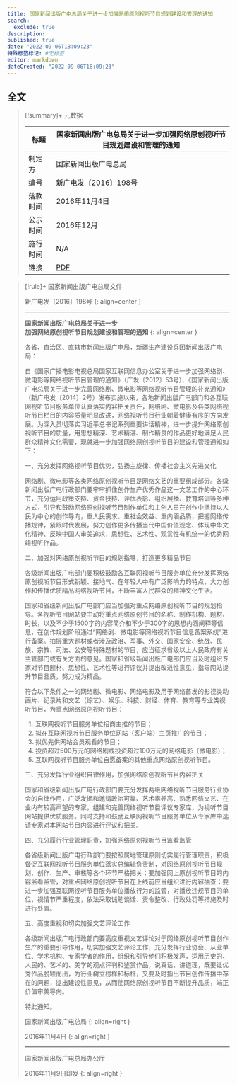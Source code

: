 ```yaml
---
title: 国家新闻出版广电总局关于进一步加强网络原创视听节目规划建设和管理的通知
search:
  exclude: true
description:
published: true
date: "2022-09-06T18:09:23"
特殊标签标记: #无标签
editor: markdown
dateCreated: "2022-09-06T18:09:23"
---
```


## 全文

> [!summary]+ 元数据
>
> <div markdown=1 class="infobox">
>
> | 标题     | 国家新闻出版广电总局关于进一步加强网络原创视听节目规划建设和管理的通知 |
> | -------- | ---------------------------------------------------------------------- |
> | 制定方   | 国家新闻出版广电总局                                                   |
> | 编号     | 新广电发〔2016〕198号                                                  |
> | 落款时间 | 2016年11月4日                                                          |
> | 公示时间 | 2016年12月                                                             |
> | 施行时间 | N/A                                                                    |
> | 链接     | [PDF][]                                                                |
>
> </div>

[PDF]: https://web.archive.org/web/20220906101211/http://swhhlyj.zaozhuang.gov.cn/xwzx/tzgg/201612/P020190529596920292172.pdf

> [!rule]+ 国家新闻出版广电总局文件
>
> 新广电发〔2016〕198号
> {: align=center }
>
> ---
>
> **国家新闻出版广电总局关于进一步**<br>
> **加强网络原创视听节目规划建设和管理的通知**
> {: align=center }
>
> 各省、自治区、直辖市新闻出版广电局，新疆生产建设兵团新闻出版广电局：
>
> 自《国家广播电影电视总局国家互联网信息办公室关于进一步加强网络剧、微电影等网络视听节目管理的通知》（广发〔2012〕53号）、《国家新闻出版广电总局关于进一步完善网络剧、微电影等网络视听节目管理的补充通知》（新广电发〔2014〕2号）发布实施以来，各地新闻出版广电部门和各互联网视听节目服务单位认真落实内容把关责任，网络剧、微电影及各类网络视听节目栏目的内容质量明显改进，网络视听节目行业朝着健康有序的方向发展。为深入贯彻落实习近平总书记系列重要讲话精神，进一步提升网络原创视听节目的质量，用思想精深、艺术精湛、制作精良的作品更好地满足人民群众精神文化需要，现就进一步加强网络原创视听节目的建设和管理通知如下：
>
> 一、充分发挥网络视听节目优势，弘扬主旋律、传播社会主义先进文化
>
> 网络剧、微电影等各类网络原创视听节目是网络文艺的重要组成部分。各级新闻出版广电行政部门要牢牢抓住创作生产优秀作品这一文艺工作的中心环节，充分运用政策支持、资金扶持、评优表彰、组织展播、教育培训等多种方式，引导和鼓励网络原创视听节目制作单位和主创人员在创作中坚持以人民为中心的创作导向，重人民需求、重社会效益、重内涵品质，把握网络传播规律，紧跟时代发展，努力创作更多传播当代中国价值观念、体现中华文化精神、反映中国人审美追求，思想性、艺术性、观赏性有机统一的优秀网络视听作品。
>
> 二、加强对网络原创视听节目的规划指导，打造更多精品节目
>
> 各级新闻出版广电部门要积极鼓励各互联网视听节目服务单位充分发挥网络原创视听节目形式新颖、接地气、在年轻人中有广泛影响力的特点，大力创作和传播优质精品网络视听节目，不断丰富人民群众的精神文化生活。
>
> 国家和省级新闻出版广电部门应当加强对重点网络原创视听节目的规划指导。各视听节目网站要主动将重点网络原创节目的名称、制作机构、题材、时长，以及不少于1500字的内容简介和不少于300字的思想内涵阐释等信息，在创作规划阶段通过“网络剧、微电影等网络视听节目信息备案系统”进行备案。拍摄重大题材或者涉及政治、军事、外交、国家安全、统战、民族、宗教、司法、公安等特殊题材的节目，应当征求省级以上人民政府有关主管部门或有关方面的意见。国家和省级新闻出版广电部门应当及时组织专家对节目题材、思想性、艺术性等进行评议并提出改进性意见，指导网站提升节目品质，努力成为精品。
>
> 符合以下条件之一的网络剧、微电影、网络电影及用于网络首发的影视类动画片、纪录片和文艺（综艺）、娱乐、科技、财经、体育、教育等专业类视听节目，为重点网络原创视听节目：
>
> 1.  互联网视听节目服务单位招商主推的节目；
> 2.  拟在互联网视听节目服务单位网站（客户端）主页推广的节目；
> 3.  拟优先供网站会员观看的节目；
> 4.  投资超过500万元的网络剧或投资超过100万元的网络电影（微电影）；
> 5.  互联网视听节目服务单位自愿备案的其他重点网络原创视听节目。
>
> 三、充分发挥行业组织自律作用，加强网络原创视听节目内容把关
>
> 国家和省级新闻出版广电行政部门要充分发挥两级网络视听节目服务行业协会的自律作用，广泛发掘和邀请政治可靠、艺术素养高、熟悉网络文艺、在业内有较高声望的专家，组建和完善网络视听节目评议专家库，为视听节目网站提供优质服务。同时支持和鼓励互联网视听节目服务单位从专家库中选请专家对本网站节目内容进行评议和把关。
>
> 四、充分履行行业管理职责，加强网络原创视听节目监看监管
>
> 各省级新闻出版广电行政部门要按照属地管理原则切实履行管理职责，积极督促互联网视听节目服务单位落实总编辑负责制，对网络原创视听节目规划、创作、生产、审核等各个环节严格把关；要加强网上原创视听节目的内容监看监管，对重点网络原创视听节目在上线前应当组织进行内容抽查；要进一步加强互联网视听节目服务单位播放行为的监管，对播放违规节目的单位，视情节严重程度，依法采取诚勉谈话、责令整改、行政处罚等措施及时进行处置。
>
> 五、高度重视和切实加强文艺评论工作
>
> 各级新闻出版广电行政部门要高度重视文艺评论对于网络原创视听节目创作生产的重要引导作用，切实加强文艺评论工作，充分发挥行业协会、从业单位、学术机构、专家学者的作用，组织和引导他们积极发声，运用历史的、人民的、艺术的、美学的观点评判和鉴赏作品，说真话、讲道理，既要让优秀作品脱颖而出，为行业树立榜样和标杆，又要及时指出节目创作传播中存在的问题，提出建设性意见，从而使网络原创视听节目不断提升品质，端正价值审美导向。
>
> 特此通知。
>
> 国家新闻出版广电总局
> {: align=right }
>
> 2016年11月4日
> {: align=right }
>
> ---
>
> 国家新闻出版广电总局办公厅
>
> 2016年11月9日印发
> {: align=right }

